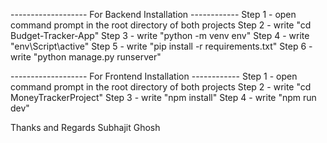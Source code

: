 ------------------- For Backend Installation ------------
Step 1 - open command prompt in the root directory of both projects
Step 2 - write "cd Budget-Tracker-App"
Step 3 - write "python -m venv env"
Step 4 - write "env\Script\active"
Step 5 - write "pip install -r requirements.txt"
Step 6 - write "python manage.py runserver"



------------------- For Frontend Installation ------------
Step 1 - open command prompt in the root directory of both projects
Step 2 - write "cd MoneyTrackerProject"
Step 3 - write "npm install"
Step 4 - write "npm run dev"


Thanks and Regards
Subhajit Ghosh
